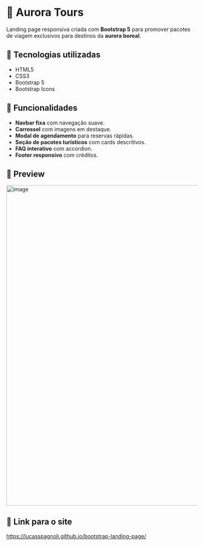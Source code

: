 # 🌌 Aurora Tours

Landing page responsiva criada com **Bootstrap 5** para promover pacotes de viagem exclusivos para destinos da **aurora boreal**.

## 🚀 Tecnologias utilizadas
- HTML5
- CSS3
- Bootstrap 5
- Bootstrap Icons

## 🎨 Funcionalidades
- **Navbar fixa** com navegação suave.
- **Carrossel** com imagens em destaque.
- **Modal de agendamento** para reservas rápidas.
- **Seção de pacotes turísticos** com cards descritivos.
- **FAQ interativo** com accordion.
- **Footer responsivo** com créditos.

## 📸 Preview
<img width="1895" height="843" alt="image" src="https://github.com/user-attachments/assets/b557d020-7c1f-4c74-a4f9-67aa5d6336cb" />


## 🔗 Link para o site
https://lucasspagnoli.github.io/bootstrap-landing-page/

